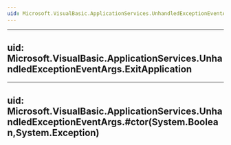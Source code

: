 ```yaml
---
uid: Microsoft.VisualBasic.ApplicationServices.UnhandledExceptionEventArgs
---
```


---
uid: Microsoft.VisualBasic.ApplicationServices.UnhandledExceptionEventArgs.ExitApplication
---

---
uid: Microsoft.VisualBasic.ApplicationServices.UnhandledExceptionEventArgs.#ctor(System.Boolean,System.Exception)
---
